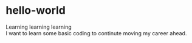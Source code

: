 # hello-world
Learning learning learning  
I want to learn some basic coding to continute moving my career ahead. 
